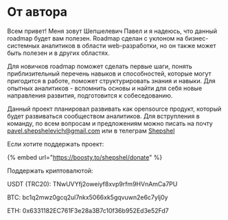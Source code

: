 # От автора

Всем привет! Меня зовут Шепшелевич Павел и я надеюсь, что данный roadmap будет вам полезен. Roadmap сделан с уклоном на бизнес-системных аналитиков в области web-разработки, но он также может быть полезен и в других областях.

Для новичков roadmap поможет сделать первые шаги, понять приблизительный перечень навыков и способностей, которые могут пригодится в работе, поможет структурировать знания и навыки. Для опытных аналитиков - вспомнить основы и найти для себя новые направления развития, подготовится к собеседованию.&#x20;

Данный проект планировал развивать как opensource продукт, который будет развиваться сообществом аналитиков. Для вструпления в команду, по всем вопросам и предложениям можно писать на почту pavel.shepshelevich@gmail.com или в телеграм  [Shepshel](http://localhost:5000/u/BoQ38zjPJ3bpDa3f0vPiruhnGuh2 "mention")

Если хотите поддержать проект:&#x20;

{% embed url="https://boosty.to/shepshel/donate" %}

Поддержать криптовалютой:&#x20;

USDT (TRC20): TNwUVYfj2oweiyf8xvp9rfm9HVnAmCa7PU

BTC: bc1q2mwz0gcq2ul7nkx5066xk5gqvuwn2e6c7ylj0y

ETH: 0x6331182EC761F3e28a3B7c10f36b952Ed3e52Fd7





